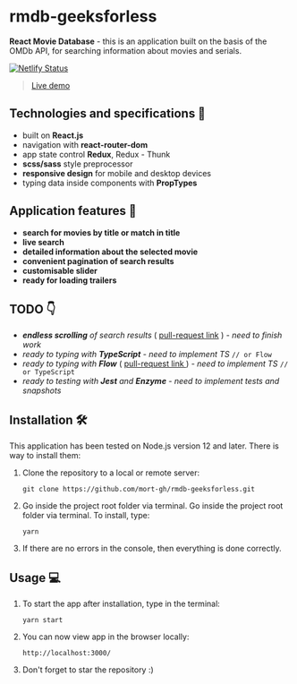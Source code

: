 # rmdb-geeksforless

**React Movie Database** - this is an application built on the basis of the OMDb API, for searching information about movies and serials.

[![Netlify Status](https://api.netlify.com/api/v1/badges/7091a598-cf44-446c-8843-f26158fd0b2b/deploy-status)](https://app.netlify.com/sites/keen-colden-df1815/deploys) 

> [Live demo](https://keen-colden-df1815.netlify.app/)

## Technologies and specifications 🧬

- built on **React.js**
- navigation with **react-router-dom**
- app state control **Redux**, Redux - Thunk
- **scss/sass** style preprocessor
- **responsive design** for mobile and desktop devices
- typing data inside components with **PropTypes**

## Application features 🚀

- **search for movies by title or match in title**
- **live search**
- **detailed information about the selected movie**
- **convenient pagination of search results**
- **customisable slider**
- **ready for loading trailers**

## TODO 👇
- ***endless scrolling** of search results* ( [pull-request link](https://github.com/mort-gh/rmdb-geeksforless/pull/15) ) *- need to finish work*
- *ready to typing with **TypeScript** - need to implement TS*   `// or Flow`
- *ready to typing with **Flow*** ( [pull-request link ](https://github.com/mort-gh/rmdb-geeksforless/pull/22) ) - *need to implement TS* `// or TypeScript`
- *ready to testing with **Jest** and **Enzyme** - need to implement tests and snapshots*

## Installation 🛠

This application has been tested on Node.js version 12 and later. There is way to install them:

1. Clone the repository to a local or remote server:

   `git clone https://github.com/mort-gh/rmdb-geeksforless.git`

2. Go inside the project root folder via terminal. Go inside the project root folder via terminal. 
To install, type: 

	`yarn`

3. If there are no errors in the console, then everything is done correctly.


## Usage 💻

1. To start the app after installation, type in the terminal: 

	`yarn start`

2. You can now view app in the browser locally:

	`http://localhost:3000/`

3. Don't forget to star the repository :)
